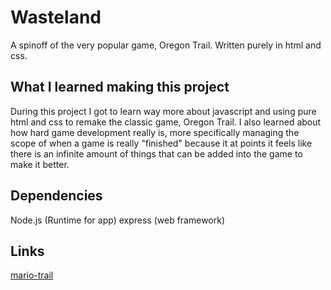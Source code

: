 # Wasteland
A spinoff of the very popular game, Oregon Trail. Written purely in html and css.

## What I learned making this project
During this project I got to learn way more about javascript and using pure html and css to remake the classic game,
Oregon Trail. I also learned about how hard game development really is, more specifically managing the scope of when a 
game is really "finished" because it at points it feels like there is an infinite amount of things that can be added
into the game to make it better.

## Dependencies
Node.js (Runtime for app)
express (web framework)

## Links
[mario-trail](https://mario-trail.cenz.io)
